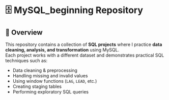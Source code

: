 # 🗄️ MySQL_beginning Repository
## 📖 Overview
This repository contains a collection of **SQL projects** where I practice **data cleaning, analysis, and transformation** using MySQL.  
Each project works with a different dataset and demonstrates practical SQL techniques such as:
- Data cleaning & preprocessing
- Handling missing and invalid values
- Using window functions (`LAG`, `LEAD`, etc.)
- Creating staging tables
- Performing exploratory SQL queries
